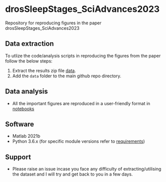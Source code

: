 # drosSleepStages_SciAdvances2023
Repository for reproducing figures in the paper drosSleepStages_SciAdvances2023

## Data extraction
To utlize the code/analysis scripts in reproducing the figures from the paper follow the below steps:
   1. Extract the results zip file [data](https://zenodo.org/doi/10.5281/zenodo.10277144).
   2. Add the `data` folder to the main github repo directory.

## Data analysis
* All the important figures are reproduced in a user-friendly format in [notebooks](https://github.com/SridharJagannathan/drosSleepStages_SciAdvances2023/blob/main/Scripts/notebooks)

## Software
* Matlab 2021b
* Python 3.6.x (for specific module versions refer to [requirements](https://github.com/SridharJagannathan/drosSleepStages_SciAdvances2023/blob/main/requirements.txt))

## Support
* Please raise an issue incase you face any difficulty of extracting/utilising the dataset and I will try and get back to you in a few days.
